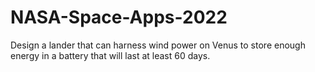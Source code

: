 # NASA-Space-Apps-2022
Design a lander that can harness wind power on Venus to store enough energy in a battery that will last at least 60 days.
